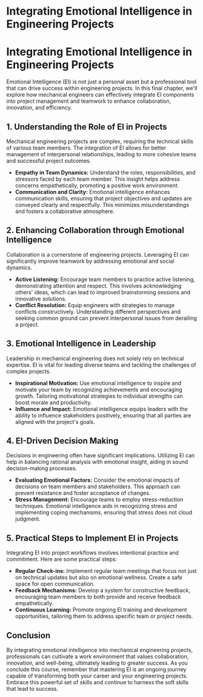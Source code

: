# Integrating Emotional Intelligence in Engineering Projects

# Integrating Emotional Intelligence in Engineering Projects

Emotional Intelligence (EI) is not just a personal asset but a professional tool that can drive success within engineering projects. In this final chapter, we'll explore how mechanical engineers can effectively integrate EI components into project management and teamwork to enhance collaboration, innovation, and efficiency.

## 1\. Understanding the Role of EI in Projects

Mechanical engineering projects are complex, requiring the technical skills of various team members. The integration of EI allows for better management of interpersonal relationships, leading to more cohesive teams and successful project outcomes.

* **Empathy in Team Dynamics:** Understand the roles, responsibilities, and stressors faced by each team member. This insight helps address concerns empathetically, promoting a positive work environment.
* **Communication and Clarity:** Emotional intelligence enhances communication skills, ensuring that project objectives and updates are conveyed clearly and respectfully. This minimizes misunderstandings and fosters a collaborative atmosphere.

## 2\. Enhancing Collaboration through Emotional Intelligence

Collaboration is a cornerstone of engineering projects. Leveraging EI can significantly improve teamwork by addressing emotional and social dynamics.

* **Active Listening:** Encourage team members to practice active listening, demonstrating attention and respect. This involves acknowledging others' ideas, which can lead to improved brainstorming sessions and innovative solutions.
* **Conflict Resolution:** Equip engineers with strategies to manage conflicts constructively. Understanding different perspectives and seeking common ground can prevent interpersonal issues from derailing a project.

## 3\. Emotional Intelligence in Leadership

Leadership in mechanical engineering does not solely rely on technical expertise. EI is vital for leading diverse teams and tackling the challenges of complex projects.

* **Inspirational Motivation:** Use emotional intelligence to inspire and motivate your team by recognizing achievements and encouraging growth. Tailoring motivational strategies to individual strengths can boost morale and productivity.
* **Influence and Impact:** Emotional intelligence equips leaders with the ability to influence stakeholders positively, ensuring that all parties are aligned with the project's goals.

## 4\. EI\-Driven Decision Making

Decisions in engineering often have significant implications. Utilizing EI can help in balancing rational analysis with emotional insight, aiding in sound decision-making processes.

* **Evaluating Emotional Factors:** Consider the emotional impacts of decisions on team members and stakeholders. This approach can prevent resistance and foster acceptance of changes.
* **Stress Management:** Encourage teams to employ stress-reduction techniques. Emotional intelligence aids in recognizing stress and implementing coping mechanisms, ensuring that stress does not cloud judgment.

## 5\. Practical Steps to Implement EI in Projects

Integrating EI into project workflows involves intentional practice and commitment. Here are some practical steps:

* **Regular Check-ins:** Implement regular team meetings that focus not just on technical updates but also on emotional wellness. Create a safe space for open communication.
* **Feedback Mechanisms:** Develop a system for constructive feedback, encouraging team members to both provide and receive feedback empathetically.
* **Continuous Learning:** Promote ongoing EI training and development opportunities, tailoring them to address specific team or project needs.

## Conclusion

By integrating emotional intelligence into mechanical engineering projects, professionals can cultivate a work environment that values collaboration, innovation, and well-being, ultimately leading to greater success. As you conclude this course, remember that mastering EI is an ongoing journey capable of transforming both your career and your engineering projects. Embrace this powerful set of skills and continue to harness the soft skills that lead to success.